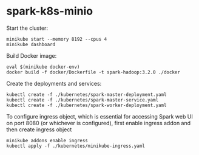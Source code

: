 # spark-k8s-minio

Start the cluster:
```
minikube start --memory 8192 --cpus 4
minikube dashboard
```

Build Docker image:
```
eval $(minikube docker-env)
docker build -f docker/Dockerfile -t spark-hadoop:3.2.0 ./docker
```

Create the deployments and services:
```
kubectl create -f ./kubernetes/spark-master-deployment.yaml
kubectl create -f ./kubernetes/spark-master-service.yaml
kubectl create -f ./kubernetes/spark-worker-deployment.yaml
```

To configure ingress object, which is essential for accessing Spark web UI on port 8080 (or whichever is configured), first enable ingress addon and then create ingress object
```
minikube addons enable ingress
kubectl apply -f ./kubernetes/minikube-ingress.yaml
```